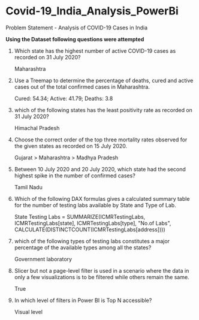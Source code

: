 # Covid-19_India_Analysis_PowerBi

Problem Statement - Analysis of COVID-19 Cases in India

**Using the Dataset following questions were attempted**

1. Which state has the highest number of active COVID-19 cases as recorded on 31 July 2020?

    Maharashtra
    
2. Use a Treemap to determine the percentage of deaths, cured and active cases out of the total confirmed cases in Maharashtra.

    Cured: 54.34; Active: 41.79; Deaths: 3.8
    
3. which of the following states has the least positivity rate as recorded on 31 July 2020?
   
   Himachal Pradesh
    
4. Choose the correct order of the top three mortality rates observed for the given states as recorded on 15 July 2020.
   
   Gujarat > Maharashtra > Madhya Pradesh 
    
5. Between 10 July 2020 and 20 July 2020, which state had the second highest spike in the number of confirmed cases?
   
   Tamil Nadu

6. Which of the following DAX formulas gives a calculated summary table for the number of testing labs available by State and Type of Lab.
   
   State Testing Labs = SUMMARIZE(ICMRTestingLabs, ICMRTestingLabs[state], ICMRTestingLabs[type], "No.of Labs", CALCULATE(DISTINCTCOUNT(ICMRTestingLabs[address])))
    
7. which of the following types of testing labs constitutes a major percentage of the available types among all the states?
    
    Government laboratory
    
8. Slicer but not a page-level filter is used in a scenario where the data in only a few visualizations is to be filtered while others remain the same.
   
   True

9. In which level of filters in Power BI is Top N accessible?
   
   Visual level

